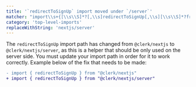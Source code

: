 ```yaml
---
title: '`redirectToSignUp` import moved under `/server`'
matcher: "import\\s+{[\\s\\S]*?[,\\s]redirectToSignUp[,\\s][\\s\\S]*?from\\s+['\"]@clerk\\/(nextjs)(?!\/server)[\\s\\S]*?['\"]"
category: 'top-level-imports'
replaceWithString: 'nextjs/server'
---
```


The `redirectToSignUp` import path has changed from `@clerk/nextjs` to `@clerk/nextjs/server`, as this is a helper that should be only used on the server side. You must update your import path in order for it to work correctly. Example below of the fix that needs to be made:

```diff
- import { redirectToSignUp } from "@clerk/nextjs"
+ import { redirectToSignUp } from "@clerk/nextjs/server"
```
